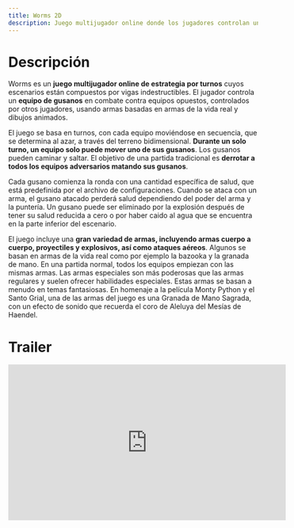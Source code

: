 ```yaml
---
title: Worms 2D
description: Juego multijugador online donde los jugadores controlan un equipo de gusanos en combate contra equipos opuestos
---
```


<!-- ##################################################################### -->

# Descripción

Worms es un **juego multijugador online de estrategia por turnos** cuyos escenarios están compuestos por vigas indestructibles. El jugador controla un **equipo de gusanos** en combate contra equipos opuestos, controlados por otros jugadores, usando armas basadas en armas de la vida real y dibujos animados.

El juego se basa en turnos, con cada equipo moviéndose en secuencia, que se determina al azar, a través del terreno bidimensional. **Durante un solo turno, un equipo solo puede mover uno de sus gusanos**. Los gusanos pueden caminar y saltar. El objetivo de una partida tradicional es **derrotar a todos los equipos adversarios matando sus gusanos**.

Cada gusano comienza la ronda con una cantidad específica de salud, que está predefinida por el archivo de configuraciones. Cuando se ataca con un arma, el gusano atacado perderá salud dependiendo del poder del arma y la puntería. Un gusano puede ser eliminado por la explosión después de tener su salud reducida a cero o por haber caido al agua que se encuentra en la parte inferior del escenario. 

El juego incluye una **gran variedad de armas, incluyendo armas cuerpo a cuerpo, proyectiles y explosivos, así como ataques aéreos**. Algunos se basan en armas de la vida real como por ejemplo la bazooka y la granada de mano. En una partida normal, todos los equipos empiezan con las mismas armas. Las armas especiales son más poderosas que las armas regulares y suelen ofrecer habilidades especiales. Estas armas se basan a menudo en temas fantasiosas. En homenaje a la película Monty Python y el Santo Grial, una de las armas del juego es una Granada de Mano Sagrada, con un efecto de sonido que recuerda el coro de Aleluya del Mesías de Haendel.

<!-- ##################################################################### -->

# Trailer

<iframe width="560" height="315" src="https://www.youtube.com/embed/cXs05yU9hYE?si=72hQtNOtD7Rwn_U5" title="YouTube video player" frameborder="0" allow="accelerometer; autoplay; clipboard-write; encrypted-media; gyroscope; picture-in-picture; web-share" allowfullscreen></iframe>

<!-- ##################################################################### -->
